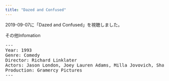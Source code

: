 ```yaml
---
title: "Dazed and Confused"
---
```

2019-09-07に「Dazed and Confused」を視聴しました。

その他Infomation
<pre>
---
Year: 1993
Genre: Comedy
Director: Richard Linklater
Actors: Jason London, Joey Lauren Adams, Milla Jovovich, Shawn Andrews
Production: Gramercy Pictures
---
</pre>